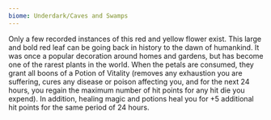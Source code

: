 ```yaml
---
biome: Underdark/Caves and Swamps
---
```

Only a few recorded instances of this red and yellow flower exist. This large and bold red leaf can be going back in history to the dawn of humankind. It was once a popular decoration around homes and gardens, but has become one of the rarest plants in the world. When the petals are consumed, they grant all boons of a Potion of Vitality (removes any exhaustion you are suffering, cures any disease or poison affecting you, and for the next 24 hours, you regain the maximum number of hit points for any hit die you expend). In addition, healing magic and potions heal you for +5 additional hit points for the same period of 24 hours. 


